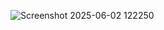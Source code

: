 ![Screenshot 2025-06-02 122250](https://github.com/user-attachments/assets/aaf46424-2bae-4940-9bfa-af2271e02644)
